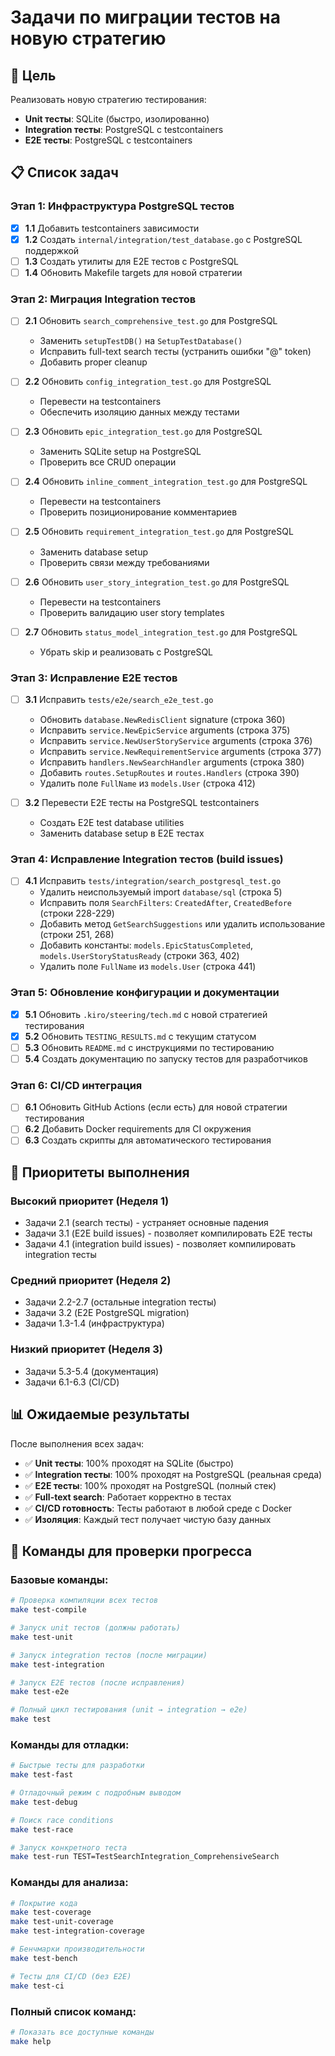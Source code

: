# Задачи по миграции тестов на новую стратегию

## 🎯 Цель
Реализовать новую стратегию тестирования:
- **Unit тесты**: SQLite (быстро, изолированно) 
- **Integration тесты**: PostgreSQL с testcontainers
- **E2E тесты**: PostgreSQL с testcontainers

## 📋 Список задач

### Этап 1: Инфраструктура PostgreSQL тестов

- [x] **1.1** Добавить testcontainers зависимости
- [x] **1.2** Создать `internal/integration/test_database.go` с PostgreSQL поддержкой
- [ ] **1.3** Создать утилиты для E2E тестов с PostgreSQL
- [ ] **1.4** Обновить Makefile targets для новой стратегии

### Этап 2: Миграция Integration тестов

- [ ] **2.1** Обновить `search_comprehensive_test.go` для PostgreSQL
  - Заменить `setupTestDB()` на `SetupTestDatabase()`
  - Исправить full-text search тесты (устранить ошибки "@" token)
  - Добавить proper cleanup

- [ ] **2.2** Обновить `config_integration_test.go` для PostgreSQL
  - Перевести на testcontainers
  - Обеспечить изоляцию данных между тестами

- [ ] **2.3** Обновить `epic_integration_test.go` для PostgreSQL
  - Заменить SQLite setup на PostgreSQL
  - Проверить все CRUD операции

- [ ] **2.4** Обновить `inline_comment_integration_test.go` для PostgreSQL
  - Перевести на testcontainers
  - Проверить позиционирование комментариев

- [ ] **2.5** Обновить `requirement_integration_test.go` для PostgreSQL
  - Заменить database setup
  - Проверить связи между требованиями

- [ ] **2.6** Обновить `user_story_integration_test.go` для PostgreSQL
  - Перевести на testcontainers
  - Проверить валидацию user story templates

- [ ] **2.7** Обновить `status_model_integration_test.go` для PostgreSQL
  - Убрать skip и реализовать с PostgreSQL

### Этап 3: Исправление E2E тестов

- [ ] **3.1** Исправить `tests/e2e/search_e2e_test.go`
  - Обновить `database.NewRedisClient` signature (строка 360)
  - Исправить `service.NewEpicService` arguments (строка 375)
  - Исправить `service.NewUserStoryService` arguments (строка 376)
  - Исправить `service.NewRequirementService` arguments (строка 377)
  - Исправить `handlers.NewSearchHandler` arguments (строка 380)
  - Добавить `routes.SetupRoutes` и `routes.Handlers` (строка 390)
  - Удалить поле `FullName` из `models.User` (строка 412)

- [ ] **3.2** Перевести E2E тесты на PostgreSQL testcontainers
  - Создать E2E test database utilities
  - Заменить database setup в E2E тестах

### Этап 4: Исправление Integration тестов (build issues)

- [ ] **4.1** Исправить `tests/integration/search_postgresql_test.go`
  - Удалить неиспользуемый import `database/sql` (строка 5)
  - Исправить поля `SearchFilters`: `CreatedAfter`, `CreatedBefore` (строки 228-229)
  - Добавить метод `GetSearchSuggestions` или удалить использование (строки 251, 268)
  - Добавить константы: `models.EpicStatusCompleted`, `models.UserStoryStatusReady` (строки 363, 402)
  - Удалить поле `FullName` из `models.User` (строка 441)

### Этап 5: Обновление конфигурации и документации

- [x] **5.1** Обновить `.kiro/steering/tech.md` с новой стратегией тестирования
- [x] **5.2** Обновить `TESTING_RESULTS.md` с текущим статусом
- [ ] **5.3** Обновить `README.md` с инструкциями по тестированию
- [ ] **5.4** Создать документацию по запуску тестов для разработчиков

### Этап 6: CI/CD интеграция

- [ ] **6.1** Обновить GitHub Actions (если есть) для новой стратегии тестирования
- [ ] **6.2** Добавить Docker requirements для CI окружения
- [ ] **6.3** Создать скрипты для автоматического тестирования

## 🎯 Приоритеты выполнения

### Высокий приоритет (Неделя 1)
- Задачи 2.1 (search тесты) - устраняет основные падения
- Задачи 3.1 (E2E build issues) - позволяет компилировать E2E тесты
- Задачи 4.1 (integration build issues) - позволяет компилировать integration тесты

### Средний приоритет (Неделя 2)  
- Задачи 2.2-2.7 (остальные integration тесты)
- Задачи 3.2 (E2E PostgreSQL migration)
- Задачи 1.3-1.4 (инфраструктура)

### Низкий приоритет (Неделя 3)
- Задачи 5.3-5.4 (документация)
- Задачи 6.1-6.3 (CI/CD)

## 📊 Ожидаемые результаты

После выполнения всех задач:
- ✅ **Unit тесты**: 100% проходят на SQLite (быстро)
- ✅ **Integration тесты**: 100% проходят на PostgreSQL (реальная среда)
- ✅ **E2E тесты**: 100% проходят на PostgreSQL (полный стек)
- ✅ **Full-text search**: Работает корректно в тестах
- ✅ **CI/CD готовность**: Тесты работают в любой среде с Docker
- ✅ **Изоляция**: Каждый тест получает чистую базу данных

## 🚀 Команды для проверки прогресса

### Базовые команды:
```bash
# Проверка компиляции всех тестов
make test-compile

# Запуск unit тестов (должны работать)
make test-unit

# Запуск integration тестов (после миграции)
make test-integration  

# Запуск E2E тестов (после исправления)
make test-e2e

# Полный цикл тестирования (unit → integration → e2e)
make test
```

### Команды для отладки:
```bash
# Быстрые тесты для разработки
make test-fast

# Отладочный режим с подробным выводом
make test-debug

# Поиск race conditions
make test-race

# Запуск конкретного теста
make test-run TEST=TestSearchIntegration_ComprehensiveSearch
```

### Команды для анализа:
```bash
# Покрытие кода
make test-coverage
make test-unit-coverage
make test-integration-coverage

# Бенчмарки производительности
make test-bench

# Тесты для CI/CD (без E2E)
make test-ci
```

### Полный список команд:
```bash
# Показать все доступные команды
make help
```